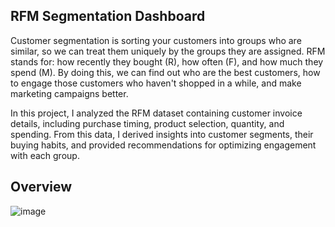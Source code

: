 ## RFM Segmentation Dashboard

Customer segmentation is sorting your customers into groups who are similar, so we can treat them uniquely by the groups they are assigned. RFM stands for: how recently they bought (R), how often (F), and how much they spend (M). By doing this, we can find out who are the best customers, how to engage those customers who haven't shopped in a while, and make marketing campaigns better.

In this project, I analyzed the RFM dataset containing customer invoice details, including purchase timing, product selection, quantity, and spending. From this data, I derived insights into customer segments, their buying habits, and provided recommendations for optimizing engagement with each group.


## Overview

![image](https://github.com/user-attachments/assets/7e897f7f-0b85-4688-8c94-1e2e7e18fbc9)
